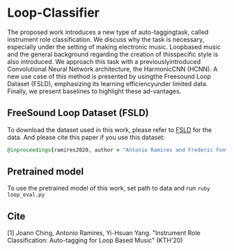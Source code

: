 # Loop-Classifier

The proposed work introduces a new type of auto-taggingtask, called instrument role classification. We  discuss why the task is necessary, especially under the setting of making electronic music. Loopbased music and the general background regarding the creation of thisspecific style is also introduced. We approach this task with a previouslyintroduced  Convolutional Neural  Network  architecture,  the  HarmonicCNN  (HCNN). A  new  use  case  of  this  method  is  presented  by  usingthe Freesound Loop Dataset (FSLD), emphasizing its learning efficiencyunder limited data. Finally, we present baselines to highlight these ad-vantages.

## FreeSound Loop Dataset (FSLD)
To download the dataset used in this work, please refer to [FSLD](https://zenodo.org/record/3967852) for the data.
And please cite this paper if you use this dataset:
```ruby
@inproceedings{ramires2020, author = "Antonio Ramires and Frederic Font and Dmitry Bogdanov and Jordan B. L. Smith and Yi-Hsuan Yang and Joann Ching and Bo-Yu Chen and Yueh-Kao Wu and Hsu Wei-Han and Xavier Serra", title = "The Freesound Loop Dataset and Annotation Tool", booktitle = "Proc. of the 21st International Society for Music Information Retrieval (ISMIR)", year = "2020" }
```

## Pretrained model
To use the pretrained model of this work, set path to data and run ```ruby loop_eval.py```

## Cite
[1] Joann Ching, Antonio Ramires, Yi-Hsuan Yang. "Instrument Role Classification: Auto-tagging for Loop Based Music" (KTH'20)